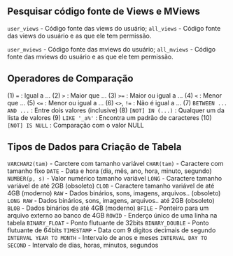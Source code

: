 ## Pesquisar código fonte de Views e MViews

`user_views` - Código fonte das views do usuário;
`all_views` - Código fonte das views do usuário e as que ele tem permissão.

`user_mviews` - Código fonte das mviews do usuário;
`all_mviews` - Código fonte das mviews do usuário e as que ele tem permissão.

## Operadores de Comparação

(1)  `=`                      : Igual a ...
(2)  `>`                      : Maior que ...
(3)  `>=`                     : Maior ou igual a ...
(4)  `<`                      : Menor que ...
(5)  `<=`                     : Menor ou igual a ...
(6)  `<>`, `!=`               : Não é igual a ...
(7)  `BETWEEN ... AND ...`    : Entre dois valores (inclusive)
(8)  `[NOT] IN (...)`         : Qualquer um da lista de valores
(9)  `LIKE '_a%'`             : Encontra um padrão de caracteres
(10) `[NOT] IS NULL`          : Comparação com o valor NULL

## Tipos de Dados para Criação de Tabela

`VARCHAR2(tam)` - Carctere com tamanho variável
`CHAR(tam)` - Caractere com tamanho fixo
`DATE` - Data e hora (dia, mês, ano, hora, minuto, segundo)
`NUMBER(p, s)` - Valor numérico tamanho variável
`LONG` - Caractere tamanho variável de até 2GB (obsoleto)
`CLOB` - Caractere tamanho variável de até 4GB (moderno)
`RAW` - Dados binários, sons, imagens, arquivos.. (obsoleto)
`LONG RAW` - Dados binários, sons, imagens, arquivos.. até 2GB (obsoleto)
`BLOB` - Dados binários de até 4GB (moderno)
`BFILE` - Ponteiro para um arquivo externo ao banco de 4GB
`ROWID` - Enderço único de uma linha na tabela
`BINARY_FLOAT` - Ponto flutuante de 32bits
`BINARY_DOUBLE` - Ponto flutuante de 64bits
`TIMESTAMP` - Data com 9 digitos decimais de segundo
`INTERVAL YEAR TO MONTH` - Intervalo de anos e meses
`INTERVAL DAY TO SECOND` - Intervalo de dias, horas, minutos, segundos
